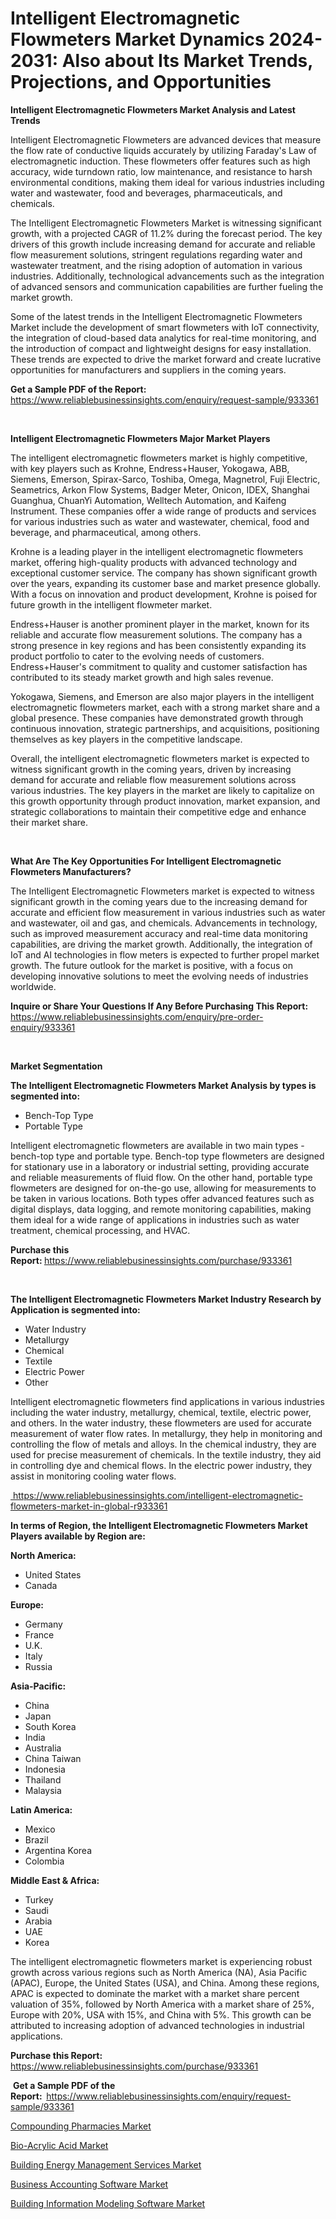 <p><h1>Intelligent Electromagnetic Flowmeters Market Dynamics 2024-2031: Also about Its Market Trends, Projections, and Opportunities</h1></p><p><strong>Intelligent Electromagnetic Flowmeters Market Analysis and Latest Trends</strong></p>
<p><p>Intelligent Electromagnetic Flowmeters are advanced devices that measure the flow rate of conductive liquids accurately by utilizing Faraday's Law of electromagnetic induction. These flowmeters offer features such as high accuracy, wide turndown ratio, low maintenance, and resistance to harsh environmental conditions, making them ideal for various industries including water and wastewater, food and beverages, pharmaceuticals, and chemicals.</p><p>The Intelligent Electromagnetic Flowmeters Market is witnessing significant growth, with a projected CAGR of 11.2% during the forecast period. The key drivers of this growth include increasing demand for accurate and reliable flow measurement solutions, stringent regulations regarding water and wastewater treatment, and the rising adoption of automation in various industries. Additionally, technological advancements such as the integration of advanced sensors and communication capabilities are further fueling the market growth.</p><p>Some of the latest trends in the Intelligent Electromagnetic Flowmeters Market include the development of smart flowmeters with IoT connectivity, the integration of cloud-based data analytics for real-time monitoring, and the introduction of compact and lightweight designs for easy installation. These trends are expected to drive the market forward and create lucrative opportunities for manufacturers and suppliers in the coming years.</p></p>
<p><strong>Get a Sample PDF of the Report:&nbsp;</strong> <a href="https://www.reliablebusinessinsights.com/enquiry/request-sample/933361">https://www.reliablebusinessinsights.com/enquiry/request-sample/933361</a></p>
<p>&nbsp;</p>
<p><strong>Intelligent Electromagnetic Flowmeters Major Market Players</strong></p>
<p><p>The intelligent electromagnetic flowmeters market is highly competitive, with key players such as Krohne, Endress+Hauser, Yokogawa, ABB, Siemens, Emerson, Spirax-Sarco, Toshiba, Omega, Magnetrol, Fuji Electric, Seametrics, Arkon Flow Systems, Badger Meter, Onicon, IDEX, Shanghai Guanghua, ChuanYi Automation, Welltech Automation, and Kaifeng Instrument. These companies offer a wide range of products and services for various industries such as water and wastewater, chemical, food and beverage, and pharmaceutical, among others.</p><p>Krohne is a leading player in the intelligent electromagnetic flowmeters market, offering high-quality products with advanced technology and exceptional customer service. The company has shown significant growth over the years, expanding its customer base and market presence globally. With a focus on innovation and product development, Krohne is poised for future growth in the intelligent flowmeter market.</p><p>Endress+Hauser is another prominent player in the market, known for its reliable and accurate flow measurement solutions. The company has a strong presence in key regions and has been consistently expanding its product portfolio to cater to the evolving needs of customers. Endress+Hauser's commitment to quality and customer satisfaction has contributed to its steady market growth and high sales revenue.</p><p>Yokogawa, Siemens, and Emerson are also major players in the intelligent electromagnetic flowmeters market, each with a strong market share and a global presence. These companies have demonstrated growth through continuous innovation, strategic partnerships, and acquisitions, positioning themselves as key players in the competitive landscape.</p><p>Overall, the intelligent electromagnetic flowmeters market is expected to witness significant growth in the coming years, driven by increasing demand for accurate and reliable flow measurement solutions across various industries. The key players in the market are likely to capitalize on this growth opportunity through product innovation, market expansion, and strategic collaborations to maintain their competitive edge and enhance their market share.</p></p>
<p>&nbsp;</p>
<p><strong>What Are The Key Opportunities For Intelligent Electromagnetic Flowmeters Manufacturers?</strong></p>
<p><p>The Intelligent Electromagnetic Flowmeters market is expected to witness significant growth in the coming years due to the increasing demand for accurate and efficient flow measurement in various industries such as water and wastewater, oil and gas, and chemicals. Advancements in technology, such as improved measurement accuracy and real-time data monitoring capabilities, are driving the market growth. Additionally, the integration of IoT and AI technologies in flow meters is expected to further propel market growth. The future outlook for the market is positive, with a focus on developing innovative solutions to meet the evolving needs of industries worldwide.</p></p>
<p><strong>Inquire or Share Your Questions If Any Before Purchasing This Report:</strong> <a href="https://www.reliablebusinessinsights.com/enquiry/pre-order-enquiry/933361">https://www.reliablebusinessinsights.com/enquiry/pre-order-enquiry/933361</a></p>
<p>&nbsp;</p>
<p><strong>Market Segmentation</strong></p>
<p><strong>The Intelligent Electromagnetic Flowmeters Market Analysis by types is segmented into:</strong></p>
<p><ul><li>Bench-Top Type</li><li>Portable Type</li></ul></p>
<p><p>Intelligent electromagnetic flowmeters are available in two main types - bench-top type and portable type. Bench-top type flowmeters are designed for stationary use in a laboratory or industrial setting, providing accurate and reliable measurements of fluid flow. On the other hand, portable type flowmeters are designed for on-the-go use, allowing for measurements to be taken in various locations. Both types offer advanced features such as digital displays, data logging, and remote monitoring capabilities, making them ideal for a wide range of applications in industries such as water treatment, chemical processing, and HVAC.</p></p>
<p><strong>Purchase this Report:&nbsp;</strong><a href="https://www.reliablebusinessinsights.com/purchase/933361">https://www.reliablebusinessinsights.com/purchase/933361</a></p>
<p>&nbsp;</p>
<p><strong>The Intelligent Electromagnetic Flowmeters Market Industry Research by Application is segmented into:</strong></p>
<p><ul><li>Water Industry</li><li>Metallurgy</li><li>Chemical</li><li>Textile</li><li>Electric Power</li><li>Other</li></ul></p>
<p><p>Intelligent electromagnetic flowmeters find applications in various industries including the water industry, metallurgy, chemical, textile, electric power, and others. In the water industry, these flowmeters are used for accurate measurement of water flow rates. In metallurgy, they help in monitoring and controlling the flow of metals and alloys. In the chemical industry, they are used for precise measurement of chemicals. In the textile industry, they aid in controlling dye and chemical flows. In the electric power industry, they assist in monitoring cooling water flows.</p></p>
<p><a href="https://www.reliablebusinessinsights.com/intelligent-electromagnetic-flowmeters-market-in-global-r933361">&nbsp;https://www.reliablebusinessinsights.com/intelligent-electromagnetic-flowmeters-market-in-global-r933361</a></p>
<p><strong>In terms of Region, the Intelligent Electromagnetic Flowmeters Market Players available by Region are:</strong></p>
<p>
    <p> <strong> North America: </strong>
        <ul>
            <li>United States</li>
            <li>Canada</li>
        </ul>
        </p> 
    <p> <strong> Europe: </strong>
        <ul>
            <li>Germany</li>
            <li>France</li>
            <li>U.K.</li>
            <li>Italy</li>
            <li>Russia</li>
        </ul>
        </p> 
    <p> <strong> Asia-Pacific: </strong>
        <ul>
            <li>China</li>
            <li>Japan</li>
            <li>South Korea</li>
            <li>India</li>
            <li>Australia</li>
            <li>China Taiwan</li>
            <li>Indonesia</li>
            <li>Thailand</li>
            <li>Malaysia</li>
        </ul>
        </p> 
    <p> <strong> Latin America: </strong>
        <ul>
            <li>Mexico</li>
            <li>Brazil</li>
            <li>Argentina Korea</li>
            <li>Colombia</li>
        </ul>
        </p> 
    <p> <strong> Middle East & Africa: </strong>
        <ul>
            <li>Turkey</li>
            <li>Saudi</li>
            <li>Arabia</li>
            <li>UAE</li>
            <li>Korea</li>
        </ul>
    </p>
    </p>
<p><p>The intelligent electromagnetic flowmeters market is experiencing robust growth across various regions such as North America (NA), Asia Pacific (APAC), Europe, the United States (USA), and China. Among these regions, APAC is expected to dominate the market with a market share percent valuation of 35%, followed by North America with a market share of 25%, Europe with 20%, USA with 15%, and China with 5%. This growth can be attributed to increasing adoption of advanced technologies in industrial applications.</p></p>
<p><strong>Purchase this Report: </strong><a href="https://www.reliablebusinessinsights.com/purchase/933361">https://www.reliablebusinessinsights.com/purchase/933361</a></p>
<p>&nbsp;<strong>Get a Sample PDF of the Report:&nbsp;&nbsp;</strong><a href="https://www.reliablebusinessinsights.com/enquiry/request-sample/933361">https://www.reliablebusinessinsights.com/enquiry/request-sample/933361</a></p>
<p><strong></strong></p>
<p><p><a href="https://issuu.com/reportprime-2/docs/compounding-pharmacies-market-size-_2e37af04e5ecfc">Compounding Pharmacies Market</a></p><p><a href="https://github.com/wwwkeltoum/Market-Research-Report-List-4/blob/main/bio-acrylic-acid-market.md">Bio-Acrylic Acid Market</a></p><p><a href="https://medium.com/@welsonwiden94552/building-energy-management-services-market-forecasts-market-trends-and-impact-analysis-2024-90c797cba6c1">Building Energy Management Services Market</a></p><p><a href="https://medium.com/@welsonwiden94552/navigating-the-business-accounting-software-market-expert-analysis-and-market-forecast-for-period-e2a2c4d23204">Business Accounting Software Market</a></p><p><a href="https://medium.com/@welsonwiden94552/building-information-modeling-software-market-overview-global-market-trends-and-future-prospects-43ad2c9fef61">Building Information Modeling Software Market</a></p></p>